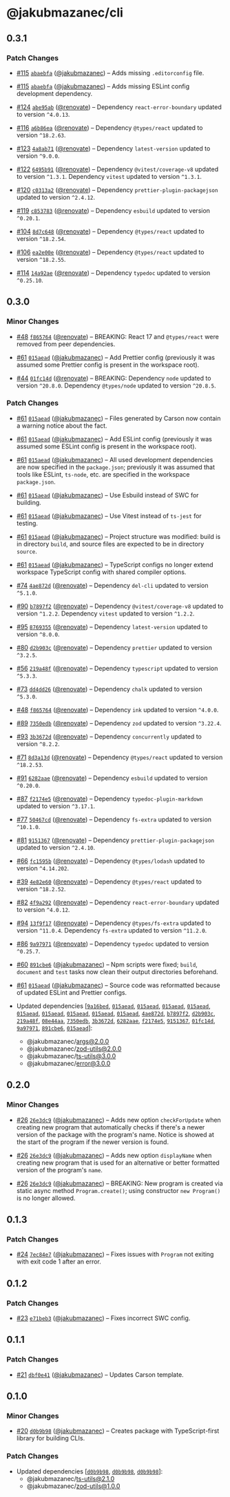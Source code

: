 # @jakubmazanec/cli

## 0.3.1

### Patch Changes

- [#115](https://github.com/jakubmazanec/js-tools/pull/115) [`abaebfa`](https://github.com/jakubmazanec/js-tools/commit/abaebfa7bf38639f85ad0466387499669cf8e803) ([@jakubmazanec](https://github.com/jakubmazanec)) – Adds missing `.editorconfig` file.

- [#115](https://github.com/jakubmazanec/js-tools/pull/115) [`abaebfa`](https://github.com/jakubmazanec/js-tools/commit/abaebfa7bf38639f85ad0466387499669cf8e803) ([@jakubmazanec](https://github.com/jakubmazanec)) – Adds missing ESLint config development dependency.

- [#124](https://github.com/jakubmazanec/js-tools/pull/124) [`abe95ab`](https://github.com/jakubmazanec/js-tools/commit/abe95abf02631034ef78bdffdfa2c05b4fe548e3) ([@renovate](https://github.com/apps/renovate)) – Dependency `react-error-boundary` updated to version `^4.0.13`.

- [#116](https://github.com/jakubmazanec/js-tools/pull/116) [`a6b86ea`](https://github.com/jakubmazanec/js-tools/commit/a6b86eab6b8084c40915289b69bd3fccb768f117) ([@renovate](https://github.com/apps/renovate)) – Dependency `@types/react` updated to version `^18.2.63`.

- [#123](https://github.com/jakubmazanec/js-tools/pull/123) [`4a8ab71`](https://github.com/jakubmazanec/js-tools/commit/4a8ab71943d89ef110f7975f73cf2ba599f9c515) ([@renovate](https://github.com/apps/renovate)) – Dependency `latest-version` updated to version `^9.0.0`.

- [#122](https://github.com/jakubmazanec/js-tools/pull/122) [`6495b91`](https://github.com/jakubmazanec/js-tools/commit/6495b91cdb5bb40f4daadd53658009bca8576be8) ([@renovate](https://github.com/apps/renovate)) – Dependency `@vitest/coverage-v8` updated to version `^1.3.1`. Dependency `vitest` updated to version `^1.3.1`.

- [#120](https://github.com/jakubmazanec/js-tools/pull/120) [`c0313a2`](https://github.com/jakubmazanec/js-tools/commit/c0313a201053b456a2cef6e13441c03e40e2f8ae) ([@renovate](https://github.com/apps/renovate)) – Dependency `prettier-plugin-packagejson` updated to version `^2.4.12`.

- [#119](https://github.com/jakubmazanec/js-tools/pull/119) [`c853783`](https://github.com/jakubmazanec/js-tools/commit/c853783261283025a6ae94f06552fe6b471f180d) ([@renovate](https://github.com/apps/renovate)) – Dependency `esbuild` updated to version `^0.20.1`.

- [#104](https://github.com/jakubmazanec/js-tools/pull/104) [`8d7c648`](https://github.com/jakubmazanec/js-tools/commit/8d7c6487bc50824fdde4f162b95acede11694f94) ([@renovate](https://github.com/apps/renovate)) – Dependency `@types/react` updated to version `^18.2.54`.

- [#106](https://github.com/jakubmazanec/js-tools/pull/106) [`ea2e00e`](https://github.com/jakubmazanec/js-tools/commit/ea2e00ed5592ef9a17dcf993e26823d758228888) ([@renovate](https://github.com/apps/renovate)) – Dependency `@types/react` updated to version `^18.2.55`.

- [#114](https://github.com/jakubmazanec/js-tools/pull/114) [`14a92ae`](https://github.com/jakubmazanec/js-tools/commit/14a92ae46c377e47c314d2ffae935255223571ab) ([@renovate](https://github.com/apps/renovate)) – Dependency `typedoc` updated to version `^0.25.10`.

## 0.3.0

### Minor Changes

- [#48](https://github.com/jakubmazanec/js-tools/pull/48) [`f865764`](https://github.com/jakubmazanec/js-tools/commit/f8657640f1ed20fd6a631e11083a481dec70a317) ([@renovate](https://github.com/apps/renovate)) – BREAKING: React 17 and `@types/react` were removed from peer dependencies.

- [#61](https://github.com/jakubmazanec/js-tools/pull/61) [`015aead`](https://github.com/jakubmazanec/js-tools/commit/015aead928cf2aecf5bdf1380566961f895abb1c) ([@jakubmazanec](https://github.com/jakubmazanec)) – Add Prettier config (previously it was assumed some Prettier config is present in the workspace
  root).

- [#44](https://github.com/jakubmazanec/js-tools/pull/44) [`01fc14d`](https://github.com/jakubmazanec/js-tools/commit/01fc14de26bcca31e45c8a98aad8edd042575775) ([@renovate](https://github.com/apps/renovate)) – BREAKING: Dependency `node` updated to version `^20.8.0`. Dependency `@types/node` updated to
  version `^20.8.5`.

### Patch Changes

- [#61](https://github.com/jakubmazanec/js-tools/pull/61) [`015aead`](https://github.com/jakubmazanec/js-tools/commit/015aead928cf2aecf5bdf1380566961f895abb1c) ([@jakubmazanec](https://github.com/jakubmazanec)) – Files generated by Carson now contain a warning notice about the fact.

- [#61](https://github.com/jakubmazanec/js-tools/pull/61) [`015aead`](https://github.com/jakubmazanec/js-tools/commit/015aead928cf2aecf5bdf1380566961f895abb1c) ([@jakubmazanec](https://github.com/jakubmazanec)) – Add ESLint config (previously it was assumed some ESLint config is present in the workspace root).

- [#61](https://github.com/jakubmazanec/js-tools/pull/61) [`015aead`](https://github.com/jakubmazanec/js-tools/commit/015aead928cf2aecf5bdf1380566961f895abb1c) ([@jakubmazanec](https://github.com/jakubmazanec)) – All used development dependencies are now specified in the `package.json`; previously it was assumed
  that tools like ESLint, `ts-node`, etc. are specified in the workspace `package.json`.

- [#61](https://github.com/jakubmazanec/js-tools/pull/61) [`015aead`](https://github.com/jakubmazanec/js-tools/commit/015aead928cf2aecf5bdf1380566961f895abb1c) ([@jakubmazanec](https://github.com/jakubmazanec)) – Use Esbuild instead of SWC for building.

- [#61](https://github.com/jakubmazanec/js-tools/pull/61) [`015aead`](https://github.com/jakubmazanec/js-tools/commit/015aead928cf2aecf5bdf1380566961f895abb1c) ([@jakubmazanec](https://github.com/jakubmazanec)) – Use Vitest instead of `ts-jest` for testing.

- [#61](https://github.com/jakubmazanec/js-tools/pull/61) [`015aead`](https://github.com/jakubmazanec/js-tools/commit/015aead928cf2aecf5bdf1380566961f895abb1c) ([@jakubmazanec](https://github.com/jakubmazanec)) – Project structure was modified: build is in directory `build`, and source files are expected to be
  in directory `source`.

- [#61](https://github.com/jakubmazanec/js-tools/pull/61) [`015aead`](https://github.com/jakubmazanec/js-tools/commit/015aead928cf2aecf5bdf1380566961f895abb1c) ([@jakubmazanec](https://github.com/jakubmazanec)) – TypeScript configs no longer extend workspace TypeScript config with shared compiler options.

- [#74](https://github.com/jakubmazanec/js-tools/pull/74) [`4ae872d`](https://github.com/jakubmazanec/js-tools/commit/4ae872dc8a9e60f0a5ea74c6fdc98491697f65af) ([@renovate](https://github.com/apps/renovate)) – Dependency `del-cli` updated to version `^5.1.0`.

- [#90](https://github.com/jakubmazanec/js-tools/pull/90) [`b7897f2`](https://github.com/jakubmazanec/js-tools/commit/b7897f2f821a6b329f7fcb600ed18f62d918c8cf) ([@renovate](https://github.com/apps/renovate)) – Dependency `@vitest/coverage-v8` updated to version `^1.2.2`. Dependency `vitest` updated to version `^1.2.2`.

- [#95](https://github.com/jakubmazanec/js-tools/pull/95) [`8769355`](https://github.com/jakubmazanec/js-tools/commit/87693558586f1c8957700a5c1065cbfa14c61d70) ([@renovate](https://github.com/apps/renovate)) – Dependency `latest-version` updated to version `^8.0.0`.

- [#80](https://github.com/jakubmazanec/js-tools/pull/80) [`d2b903c`](https://github.com/jakubmazanec/js-tools/commit/d2b903c7ac3c35829b3fc8f329e0569a88939a9a) ([@renovate](https://github.com/apps/renovate)) – Dependency `prettier` updated to version `^3.2.5`.

- [#56](https://github.com/jakubmazanec/js-tools/pull/56) [`219a48f`](https://github.com/jakubmazanec/js-tools/commit/219a48f738e4d58f95fbbb53e66eb3d65458f29d) ([@renovate](https://github.com/apps/renovate)) – Dependency `typescript` updated to version `^5.3.3`.

- [#73](https://github.com/jakubmazanec/js-tools/pull/73) [`dd4dd26`](https://github.com/jakubmazanec/js-tools/commit/dd4dd2630714dc1e0782ed77e746a04434858921) ([@renovate](https://github.com/apps/renovate)) – Dependency `chalk` updated to version `^5.3.0`.

- [#48](https://github.com/jakubmazanec/js-tools/pull/48) [`f865764`](https://github.com/jakubmazanec/js-tools/commit/f8657640f1ed20fd6a631e11083a481dec70a317) ([@renovate](https://github.com/apps/renovate)) – Dependency `ink` updated to version `^4.0.0`.

- [#89](https://github.com/jakubmazanec/js-tools/pull/89) [`7350edb`](https://github.com/jakubmazanec/js-tools/commit/7350edb295ca7686ce365b0ef4947ba7bfed8f74) ([@renovate](https://github.com/apps/renovate)) – Dependency `zod` updated to version `^3.22.4`.

- [#93](https://github.com/jakubmazanec/js-tools/pull/93) [`3b3672d`](https://github.com/jakubmazanec/js-tools/commit/3b3672d2bd1c28329cc3e5a38eed80ba9dde215f) ([@renovate](https://github.com/apps/renovate)) – Dependency `concurrently` updated to version `^8.2.2`.

- [#71](https://github.com/jakubmazanec/js-tools/pull/71) [`8d3a13d`](https://github.com/jakubmazanec/js-tools/commit/8d3a13d1958012fa6612fa300282c41f82b1729f) ([@renovate](https://github.com/apps/renovate)) – Dependency `@types/react` updated to version `^18.2.53`.

- [#91](https://github.com/jakubmazanec/js-tools/pull/91) [`6282aae`](https://github.com/jakubmazanec/js-tools/commit/6282aae60186472c75b77cbe6e9c50f8d5f128f7) ([@renovate](https://github.com/apps/renovate)) – Dependency `esbuild` updated to version `^0.20.0`.

- [#87](https://github.com/jakubmazanec/js-tools/pull/87) [`f2174e5`](https://github.com/jakubmazanec/js-tools/commit/f2174e50534f27088616f2533e5e3b8309e9d9c8) ([@renovate](https://github.com/apps/renovate)) – Dependency `typedoc-plugin-markdown` updated to version `^3.17.1`.

- [#77](https://github.com/jakubmazanec/js-tools/pull/77) [`50467cd`](https://github.com/jakubmazanec/js-tools/commit/50467cd33ce8a3feae3d39c4712847c1a6f27606) ([@renovate](https://github.com/apps/renovate)) – Dependency `fs-extra` updated to version `^10.1.0`.

- [#81](https://github.com/jakubmazanec/js-tools/pull/81) [`9151367`](https://github.com/jakubmazanec/js-tools/commit/91513674bac7bb66c69c7b37a8f48604935acf5b) ([@renovate](https://github.com/apps/renovate)) – Dependency `prettier-plugin-packagejson` updated to version `^2.4.10`.

- [#66](https://github.com/jakubmazanec/js-tools/pull/66) [`fc1595b`](https://github.com/jakubmazanec/js-tools/commit/fc1595bbf4c68d5a8ded384b3b78ccaeff8699fa) ([@renovate](https://github.com/apps/renovate)) – Dependency `@types/lodash` updated to version `^4.14.202`.

- [#39](https://github.com/jakubmazanec/js-tools/pull/39) [`4e82e60`](https://github.com/jakubmazanec/js-tools/commit/4e82e605f521c08fe3be1c7cb92e620b2cba531d) ([@renovate](https://github.com/apps/renovate)) – Dependency `@types/react` updated to version `^18.2.52`.

- [#82](https://github.com/jakubmazanec/js-tools/pull/82) [`4f9a292`](https://github.com/jakubmazanec/js-tools/commit/4f9a2929d91f75934409d8a44e686c82e474a681) ([@renovate](https://github.com/apps/renovate)) – Dependency `react-error-boundary` updated to version `^4.0.12`.

- [#94](https://github.com/jakubmazanec/js-tools/pull/94) [`13f9f17`](https://github.com/jakubmazanec/js-tools/commit/13f9f170e6c5a849919115ef206c487c60e26e40) ([@renovate](https://github.com/apps/renovate)) – Dependency `@types/fs-extra` updated to version `^11.0.4`. Dependency `fs-extra` updated to version `^11.2.0`.

- [#86](https://github.com/jakubmazanec/js-tools/pull/86) [`9a97971`](https://github.com/jakubmazanec/js-tools/commit/9a97971f6e6fc7f245f33df3eef8feacd06cd9c0) ([@renovate](https://github.com/apps/renovate)) – Dependency `typedoc` updated to version `^0.25.7`.

- [#60](https://github.com/jakubmazanec/js-tools/pull/60) [`891cbe6`](https://github.com/jakubmazanec/js-tools/commit/891cbe6073aa9c0a40dc54e2cd2687fb9b20ac64) ([@jakubmazanec](https://github.com/jakubmazanec)) – Npm scripts were fixed; `build`, `document` and `test` tasks now clean their output directories
  beforehand.

- [#61](https://github.com/jakubmazanec/js-tools/pull/61) [`015aead`](https://github.com/jakubmazanec/js-tools/commit/015aead928cf2aecf5bdf1380566961f895abb1c) ([@jakubmazanec](https://github.com/jakubmazanec)) – Source code was reformatted because of updated ESLint and Prettier configs.

- Updated dependencies [[`9a16bed`](https://github.com/jakubmazanec/js-tools/commit/9a16bed95c5dc4d5485781eedb356827b6ce5eaf), [`015aead`](https://github.com/jakubmazanec/js-tools/commit/015aead928cf2aecf5bdf1380566961f895abb1c), [`015aead`](https://github.com/jakubmazanec/js-tools/commit/015aead928cf2aecf5bdf1380566961f895abb1c), [`015aead`](https://github.com/jakubmazanec/js-tools/commit/015aead928cf2aecf5bdf1380566961f895abb1c), [`015aead`](https://github.com/jakubmazanec/js-tools/commit/015aead928cf2aecf5bdf1380566961f895abb1c), [`015aead`](https://github.com/jakubmazanec/js-tools/commit/015aead928cf2aecf5bdf1380566961f895abb1c), [`015aead`](https://github.com/jakubmazanec/js-tools/commit/015aead928cf2aecf5bdf1380566961f895abb1c), [`015aead`](https://github.com/jakubmazanec/js-tools/commit/015aead928cf2aecf5bdf1380566961f895abb1c), [`015aead`](https://github.com/jakubmazanec/js-tools/commit/015aead928cf2aecf5bdf1380566961f895abb1c), [`015aead`](https://github.com/jakubmazanec/js-tools/commit/015aead928cf2aecf5bdf1380566961f895abb1c), [`4ae872d`](https://github.com/jakubmazanec/js-tools/commit/4ae872dc8a9e60f0a5ea74c6fdc98491697f65af), [`b7897f2`](https://github.com/jakubmazanec/js-tools/commit/b7897f2f821a6b329f7fcb600ed18f62d918c8cf), [`d2b903c`](https://github.com/jakubmazanec/js-tools/commit/d2b903c7ac3c35829b3fc8f329e0569a88939a9a), [`219a48f`](https://github.com/jakubmazanec/js-tools/commit/219a48f738e4d58f95fbbb53e66eb3d65458f29d), [`08e44aa`](https://github.com/jakubmazanec/js-tools/commit/08e44aa3c1c22abdffba7a57c4867eef7d12e547), [`7350edb`](https://github.com/jakubmazanec/js-tools/commit/7350edb295ca7686ce365b0ef4947ba7bfed8f74), [`3b3672d`](https://github.com/jakubmazanec/js-tools/commit/3b3672d2bd1c28329cc3e5a38eed80ba9dde215f), [`6282aae`](https://github.com/jakubmazanec/js-tools/commit/6282aae60186472c75b77cbe6e9c50f8d5f128f7), [`f2174e5`](https://github.com/jakubmazanec/js-tools/commit/f2174e50534f27088616f2533e5e3b8309e9d9c8), [`9151367`](https://github.com/jakubmazanec/js-tools/commit/91513674bac7bb66c69c7b37a8f48604935acf5b), [`01fc14d`](https://github.com/jakubmazanec/js-tools/commit/01fc14de26bcca31e45c8a98aad8edd042575775), [`9a97971`](https://github.com/jakubmazanec/js-tools/commit/9a97971f6e6fc7f245f33df3eef8feacd06cd9c0), [`891cbe6`](https://github.com/jakubmazanec/js-tools/commit/891cbe6073aa9c0a40dc54e2cd2687fb9b20ac64), [`015aead`](https://github.com/jakubmazanec/js-tools/commit/015aead928cf2aecf5bdf1380566961f895abb1c)]:
  - @jakubmazanec/args@2.0.0
  - @jakubmazanec/zod-utils@2.0.0
  - @jakubmazanec/ts-utils@3.0.0
  - @jakubmazanec/error@3.0.0

## 0.2.0

### Minor Changes

- [#26](https://github.com/jakubmazanec/js-tools/pull/26)
  [`26e3dc9`](https://github.com/jakubmazanec/js-tools/commit/26e3dc9e9589b46947cb7b3a017d0a41ab889448)
  ([@jakubmazanec](https://github.com/jakubmazanec)) – Adds new option `checkForUpdate` when
  creating new program that automatically checks if there's a newer version of the package with the
  program's name. Notice is showed at the start of the program if the newer version is found.

- [#26](https://github.com/jakubmazanec/js-tools/pull/26)
  [`26e3dc9`](https://github.com/jakubmazanec/js-tools/commit/26e3dc9e9589b46947cb7b3a017d0a41ab889448)
  ([@jakubmazanec](https://github.com/jakubmazanec)) – Adds new option `displayName` when creating
  new program that is used for an alternative or better formatted version of the program's `name`.

- [#26](https://github.com/jakubmazanec/js-tools/pull/26)
  [`26e3dc9`](https://github.com/jakubmazanec/js-tools/commit/26e3dc9e9589b46947cb7b3a017d0a41ab889448)
  ([@jakubmazanec](https://github.com/jakubmazanec)) – BREAKING: New program is created via static
  async method `Program.create()`; using constructor `new Program()` is no longer allowed.

## 0.1.3

### Patch Changes

- [#24](https://github.com/jakubmazanec/js-tools/pull/24)
  [`7ec84e7`](https://github.com/jakubmazanec/js-tools/commit/7ec84e74d812cbd0e0323a9aef70a5b664329610)
  ([@jakubmazanec](https://github.com/jakubmazanec)) – Fixes issues with `Program` not exiting with
  exit code 1 after an error.

## 0.1.2

### Patch Changes

- [#23](https://github.com/jakubmazanec/js-tools/pull/23)
  [`e71beb3`](https://github.com/jakubmazanec/js-tools/commit/e71beb333f6dddcdedbe3b284c8aeaed0d1d0f66)
  ([@jakubmazanec](https://github.com/jakubmazanec)) – Fixes incorrect SWC config.

## 0.1.1

### Patch Changes

- [#21](https://github.com/jakubmazanec/js-tools/pull/21)
  [`dbf0e41`](https://github.com/jakubmazanec/js-tools/commit/dbf0e4108dc43d9ec212c1f4ddea38b2e6d916d4)
  ([@jakubmazanec](https://github.com/jakubmazanec)) – Updates Carson template.

## 0.1.0

### Minor Changes

- [#20](https://github.com/jakubmazanec/js-tools/pull/20)
  [`d0b9b98`](https://github.com/jakubmazanec/js-tools/commit/d0b9b9880a28e795afce26e68597e5b3d5caafd6)
  ([@jakubmazanec](https://github.com/jakubmazanec)) – Creates package with TypeScript-first library
  for building CLIs.

### Patch Changes

- Updated dependencies
  [[`d0b9b98`](https://github.com/jakubmazanec/js-tools/commit/d0b9b9880a28e795afce26e68597e5b3d5caafd6),
  [`d0b9b98`](https://github.com/jakubmazanec/js-tools/commit/d0b9b9880a28e795afce26e68597e5b3d5caafd6),
  [`d0b9b98`](https://github.com/jakubmazanec/js-tools/commit/d0b9b9880a28e795afce26e68597e5b3d5caafd6)]:
  - @jakubmazanec/ts-utils@2.1.0
  - @jakubmazanec/zod-utils@1.0.0
